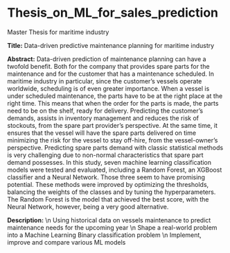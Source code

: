# Thesis_on_ML_for_sales_prediction
Master Thesis for maritime industry

**Title:** Data-driven predictive maintenance planning for maritime industry

**Abstract:**
Data-driven prediction of maintenance planning can have a twofold benefit. Both for the
company that provides spare parts for the maintenance and for the customer that has a
maintenance scheduled. In maritime industry in particular, since the customer’s vessels
operate worldwide, scheduling is of even greater importance. When a vessel is under
scheduled maintenance, the parts have to be at the right place at the right time. This
means that when the order for the parts is made, the parts need to be on the shelf, ready
for delivery. Predicting the customer’s demands, assists in inventory management and
reduces the risk of stockouts, from the spare part provider’s perspective. At the same
time, it ensures that the vessel will have the spare parts delivered on time minimizing the
risk for the vessel to stay off-hire, from the vessel-owner’s perspective.
Predicting spare parts demand with classic statistical methods is very challenging due
to non-normal characteristics that spare part demand possesses. In this study, seven
machine learning classification models were tested and evaluated, including a Random
Forest, an XGBoost classifier and a Neural Network. Those three seem to have promising
potential. These methods were improved by optimizing the thresholds, balancing the
weights of the classes and by tuning the hyperparameters.
The Random Forest is the model that achieved the best score, with the Neural Network,
however, being a very good alternative.


**Description:** \n
Using historical data on vessels maintenance to predict maintenance needs for the upcoming year \n
Shape a real-world problem into a Machine Learning Binary classification problem \n
Implement, improve and compare various ML models
